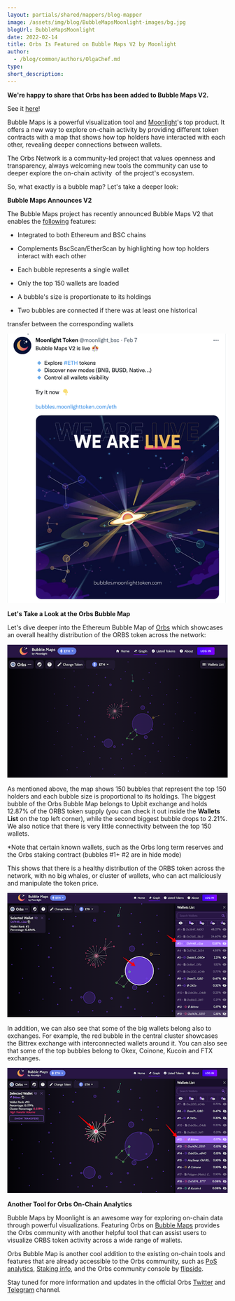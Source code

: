 ```yaml
---
layout: partials/shared/mappers/blog-mapper
image: /assets/img/blog/BubbleMapsMoonlight-images/bg.jpg
blogUrl: BubbleMapsMoonlight
date: 2022-02-14
title: Orbs Is Featured on Bubble Maps V2 by Moonlight
author:
  - /blog/common/authors/OlgaChef.md
type:
short_description: 
---
```

**We're happy to share that Orbs has been added to Bubble Maps V2.**

See it [here](https://bubbles.moonlighttoken.com/eth/token/0xff56cc6b1e6ded347aa0b7676c85ab0b3d08b0fa)!

Bubble Maps is a powerful visualization tool and [Moonlight](https://bubbles.moonlighttoken.com/eth/)'s top product. It offers a new way to explore on-chain activity by providing different token contracts with a map that shows how top holders have interacted with each other, revealing deeper connections between wallets.

The Orbs Network is a community-led project that values openness and transparency, always welcoming new tools the community can use to deeper explore the on-chain activity  of the project's ecosystem.

So, what exactly is a bubble map? Let's take a deeper look:

**Bubble Maps Announces V2**

The Bubble Maps project has recently announced Bubble Maps V2 that enables the [following](https://twitter.com/moonlight_bsc/status/1490773632485928964) features:

-   Integrated to both Ethereum and BSC chains

-   Complements BscScan/EtherScan by highlighting how top holders interact with each other

-   Each bubble represents a single wallet

-   Only the top 150 wallets are loaded

-   A bubble's size is proportionate to its holdings

-   Two bubbles are connected if there was at least one historical

transfer between the corresponding wallets

![](/assets/img/blog/BubbleMapsMoonlight-images/image1.png)

**Let's Take a Look at the Orbs Bubble Map**

Let's dive deeper into the Ethereum Bubble Map of [Orbs](https://bubbles.moonlighttoken.com/eth/token/0xff56cc6b1e6ded347aa0b7676c85ab0b3d08b0fa) which showcases an overall healthy distribution of the ORBS token across the network:

![](/assets/img/blog/BubbleMapsMoonlight-images/image2.png)

As mentioned above, the map shows 150 bubbles that represent the top 150 holders and each bubble size is proportional to its holdings. The biggest bubble of the Orbs Bubble Map belongs to Upbit exchange and holds 12.87% of the ORBS token supply (you can check it out inside the **Wallets List** on the top left corner), while the second biggest bubble drops to 2.21%.  We also notice that there is very little connectivity between the top 150 wallets.

*Note that certain known wallets, such as the Orbs long term reserves and the Orbs staking contract (bubbles #1+ #2 are in hide mode)

This shows that there is a healthy distribution of the ORBS token across the network, with no big whales, or cluster of wallets, who can act maliciously and manipulate the token price.

![](/assets/img/blog/BubbleMapsMoonlight-images/image3.png)

In addition, we can also see that some of the big wallets belong also to exchanges. For example, the red bubble in the central cluster showcases the Bittrex exchange with interconnected wallets around it. You can also see that some of the top bubbles belong to Okex, Coinone, Kucoin and FTX exchanges.

![](/assets/img/blog/BubbleMapsMoonlight-images/image4.png)

**Another Tool for Orbs On-Chain Analytics**

Bubble Maps by Moonlight is an awesome way for exploring on-chain data through powerful visualizations. Featuring Orbs on [Bubble Maps](https://bubbles.moonlighttoken.com/eth/token/0xff56cc6b1e6ded347aa0b7676c85ab0b3d08b0fa) provides the Orbs community with another helpful tool that can assist users to visualize ORBS token activity across a wide range of wallets.

Orbs Bubble Map is another cool addition to the existing on-chain tools and features that are already accessible to the Orbs community, such as [PoS analytics](https://analytics.orbs.network/overview/stake), [Staking info](https://orbs-network.github.io/v1-snapshot/), and the Orbs community console by [flipside](https://flipsidecrypto.xyz/).

Stay tuned for more information and updates in the official Orbs [Twitter](https://twitter.com/orbs_network) and [Telegram](https://t.me/OrbsNetwork) channel.
